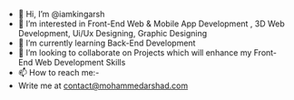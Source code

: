 - 👋 Hi, I’m @iamkingarsh
- 👀 I’m interested in Front-End Web & Mobile App Development , 3D Web Development, Ui/Ux Designing, Graphic Designing
- 🌱 I’m currently learning Back-End Development
- 💞️ I’m looking to collaborate on Projects which will enhance my Front-End Web Development Skills
- 📫 How to reach me:-
- Write me at contact@mohammedarshad.com

<!---
iamkingarsh/iamkingarsh is a ✨ special ✨ repository because its `README.md` (this file) appears on your GitHub profile.
You can click the Preview link to take a look at your changes.
--->
